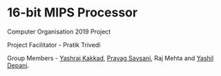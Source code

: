 # 16-bit MIPS Processor
Computer Organisation 2019 Project

Project Facilitator - Pratik Trivedi

Group Members - [Yashraj Kakkad](https://github.com/yashrajkakkad), [Prayag Savsani](https://github.com/PrayagS), Raj Mehta and [Yashil Depani](https://github.com/YashilDepani).
